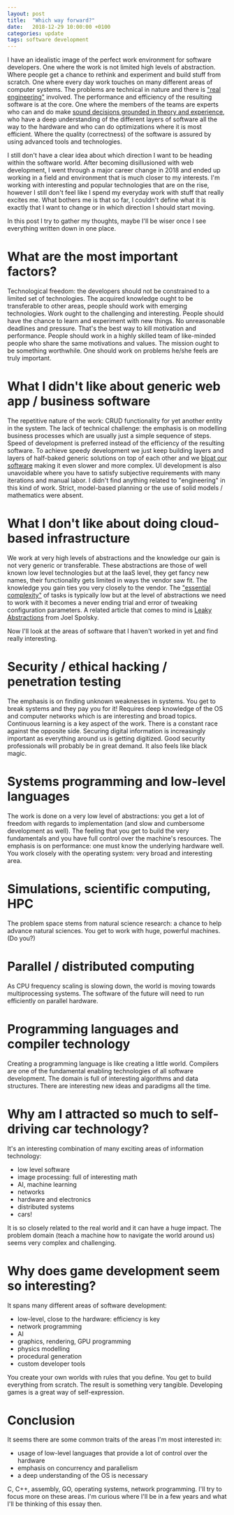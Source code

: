 ```yaml
---
layout: post
title:  "Which way forward?"
date:   2018-12-29 10:00:00 +0100
categories: update
tags: software development
---
```


I have an idealistic image of the perfect work environment for software developers.
One where the work is not limited high levels of abstraction. Where people get a chance to rethink and experiment
and build stuff from scratch.
One where every day work touches on many different areas of computer systems.
The problems are technical in nature and there is ["real engineering"][whither] involved.
The performance and efficiency of the resulting software is at the core.
One where the members of the teams are experts who can and do make [sound decisions grounded in theory and experience][nasa],
who have a deep understanding of the different layers of software all the way to the hardware and who can do optimizations
where it is most efficient.
Where the quality (correctness) of the software is assured by using advanced tools and technologies.

<!--more-->

I still don't have a clear idea about which direction I want to be heading within the software world.
After becoming disillusioned with web development, I went through a major career change in 2018 and ended up
working in a field and environment that is much closer to my interests.
I'm working with interesting and popular technologies that are on the rise, however I still don't feel like I spend my
everyday work with stuff that really excites me.
What bothers me is that so far, I couldn't define what it is exactly that I want to change
or in which direction I should start moving.

In this post I try to gather my thoughts, maybe I'll be wiser once I see everything written down in one place.

# What are the most important factors?
Technological freedom: the developers should not be constrained to a limited set of technologies.
The acquired knowledge ought to be transferable to other areas, people should work with emerging technologies.
Work ought to the challenging and interesting.
People should have the chance to learn and experiment with new things.
No unreasonable deadlines and pressure. That's the best way to kill motivation and performance.
People should work in a highly skilled team of like-minded people who share the same motivations and values.
The mission ought to be something worthwhile. One should work on problems he/she feels are truly important.

# What I didn't like about generic web app / business software
The repetitive nature of the work: CRUD functionality for yet another entity in the system.
The lack of technical challenge: the emphasis is on modelling business processes which are usually just a simple sequence of steps.
Speed of development is preferred instead of the efficiency of the resulting software.
To achieve speedy development we just keep building layers and layers of half-baked generic solutions on top of each other
and we [bloat our software][handmade] making it even slower and more complex.
UI development is also unavoidable where you have to satisfy subjective requirements with many iterations and manual labor.
I didn't find anything related to "engineering" in this kind of work.
Strict, model-based planning or the use of solid models / mathematics were absent.

# What I don't like about doing cloud-based infrastructure
We work at very high levels of abstractions and the knowledge our gain is not very generic or transferable.
These abstractions are those of well known low level technologies but at the IaaS level, they get fancy new names,
their functionality gets limited in ways the vendor saw fit. The knowledge you gain ties you very closely to the vendor.
The ["essential complexity"][tar-pit] of tasks is typically low but at the level of abstractions we need to work with
it becomes a never ending trial and error of tweaking configuration parameters.
A related article that comes to mind is [Leaky Abstractions][leaky-abstractions] from Joel Spolsky.

Now I'll look at the areas of software that I haven't worked in yet and find really interesting.

# Security / ethical hacking / penetration testing
The emphasis is on finding unknown weaknesses in systems. You get to break systems and they pay you for it!
Requires deep knowledge of the OS and computer networks which is are interesting and broad topics.
Continuous learning is a key aspect of the work. There is a constant race against the opposite side.
Securing digital information is increasingly important as everything around us is getting digitized.
Good security professionals will probably be in great demand. It also feels like black magic.

# Systems programming and low-level languages
The work is done on a very low level of abstractions: you get a lot of freedom with regards
to implementation (and slow and cumbersome development as well).
The feeling that you get to build the very fundamentals and you have full control over the machine's resources.
The emphasis is on performance: one must know the underlying hardware well.
You work closely with the operating system: very broad and interesting area.

# Simulations, scientific computing, HPC
The problem space stems from natural science research: a chance to help advance natural sciences.
You get to work with huge, powerful machines. (Do you?)

# Parallel / distributed computing
As CPU frequency scaling is slowing down, the world is moving towards multiprocessing systems.
The software of the future will need to run efficiently on parallel hardware.

# Programming languages and compiler technology
Creating a programming language is like creating a little world.
Compilers are one of the fundamental enabling technologies of all software development.
The domain is full of interesting algorithms and data structures.
There are interesting new ideas and paradigms all the time.

# Why am I attracted so much to self-driving car technology?
It's an interesting combination of many exciting areas of information technology:
- low level software
- image processing: full of interesting math
- AI, machine learning
- networks
- hardware and electronics
- distributed systems
- cars!

It is so closely related to the real world and it can have a huge impact.
The problem domain (teach a machine how to navigate the world around us) seems very complex and challenging.

# Why does game development seem so interesting?
It spans many different areas of software development:
- low-level, close to the hardware: efficiency is key
- network programming
- AI
- graphics, rendering, GPU programming
- physics modelling
- procedural generation
- custom developer tools

You create your own worlds with rules that you define. You get to build everything from scratch.
The result is something very tangible.
Developing games is a great way of self-expression.

# Conclusion
It seems there are some common traits of the areas I'm most interested in:
- usage of low-level languages that provide a lot of control over the hardware
- emphasis on concurrency and parallelism
- a deep understanding of the OS is necessary

C, C++, assembly, GO, operating systems, network programming.
I'll try to focus more on these areas.
I'm curious where I'll be in a few years and what I'll be thinking of this essay then.

[leaky-abstractions]: https://www.joelonsoftware.com/2002/11/11/the-law-of-leaky-abstractions/
[nasa]: https://mystudentvoices.com/a-look-into-nasas-coding-philosophy-b747957c7f8a
[whither]: https://pdfs.semanticscholar.org/3a6b/0506b8b922d7e6cc933a39dc165b5f34797e.pdf
[handmade]: https://handmade.network/manifesto
[tar-pit]: https://blog.acolyer.org/2015/03/20/out-of-the-tar-pit/
